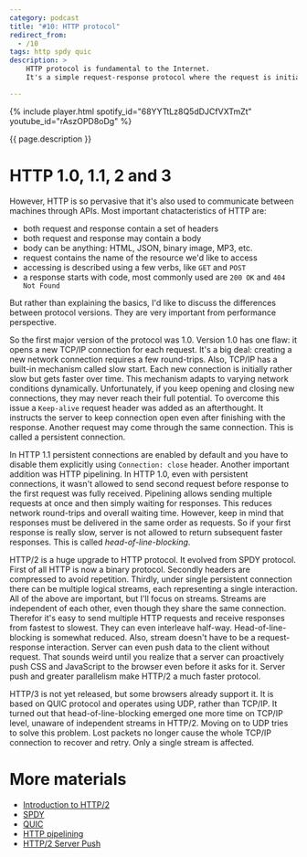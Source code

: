 ```yaml
---
category: podcast
title: "#10: HTTP protocol"
redirect_from:
  - /10
tags: http spdy quic
description: >
    HTTP protocol is fundamental to the Internet.
    It's a simple request-response protocol where the request is initiated by the client, typically a web browser

---
```


{% include player.html spotify_id="68YYTtLz8Q5dDJCfVXTmZt" youtube_id="rAszOPD8oDg" %}

{{ page.description }}

# HTTP 1.0, 1.1, 2 and 3

However, HTTP is so pervasive that it's also used to communicate between machines through APIs.
Most important chatacteristics of HTTP are:

* both request and response contain a set of headers
* both request and response may contain a body
* body can be anything: HTML, JSON, binary image, MP3, etc.
* request contains the name of the resource we'd like to access
* accessing is described using a few verbs, like `GET` and `POST`
* a response starts with code, most commonly used are `200 OK` and `404 Not Found`

But rather than explaining the basics, I'd like to discuss the differences between protocol versions.
They are very important from performance perspective.

So the first major version of the protocol was 1.0.
Version 1.0 has one flaw: it opens a new TCP/IP connection for each request.
It's a big deal: creating a new network connection requires a few round-trips.
Also, TCP/IP has a built-in mechanism called slow start.
Each new connection is initially rather slow but gets faster over time.
This mechanism adapts to varying network conditions dynamically.
Unfortunately, if you keep opening and closing new connections, they may never reach their full potential.
To overcome this issue a `Keep-alive` request header was added as an afterthought.
It instructs the server to keep connection open even after finishing with the response.
Another request may come through the same connection.
This is called a persistent connection.

In HTTP 1.1 persistent connections are enabled by default and you have to disable them explicitly using `Connection: close` header.
Another important addition was HTTP pipelining.
In HTTP 1.0, even with persistent connections, it wasn't allowed to send second request before response to the first request was fully received.
Pipelining allows sending multiple requests at once and then simply waiting for responses.
This reduces network round-trips and overall waiting time.
However, keep in mind that responses must be delivered in the same order as requests.
So if your first response is really slow, server is not allowed to return subsequent faster responses.
This is called _head-of-line-blocking_.

HTTP/2 is a huge upgrade to HTTP protocol.
It evolved from SPDY protocol.
First of all HTTP is now a binary protocol.
Secondly headers are compressed to avoid repetition.
Thirdly, under single persistent connection there can be multiple logical streams, each representing a single interaction.
All of the above are important, but I'll focus on streams.
Streams are independent of each other, even though they share the same connection.
Therefor it's easy to send multiple HTTP requests and receive responses from fastest to slowest.
They can even interleave half-way.
Head-of-line-blocking is somewhat reduced.
Also, stream doesn't have to be a request-response interaction.
Server can even push data to the client without request.
That sounds weird until you realize that a server can proactively push CSS and JavaScript to the browser even before it asks for it.
Server push and greater parallelism make HTTP/2 a much faster protocol.

HTTP/3 is not yet released, but some browsers already support it.
It is based on QUIC protocol and operates using UDP, rather than TCP/IP.
It turned out that head-of-line-blocking emerged one more time on TCP/IP level, unaware of independent streams in HTTP/2.
Moving on to UDP tries to solve this problem.
Lost packets no longer cause the whole TCP/IP connection to recover and retry.
Only a single stream is affected.

# More materials

* [Introduction to HTTP/2](https://developers.google.com/web/fundamentals/performance/http2/)
* [SPDY](https://en.wikipedia.org/wiki/SPDY)
* [QUIC](https://en.wikipedia.org/wiki/QUIC)
* [HTTP pipelining](https://en.wikipedia.org/wiki/HTTP_pipelining)
* [HTTP/2 Server Push](https://en.wikipedia.org/wiki/HTTP/2_Server_Push)


